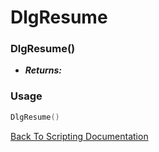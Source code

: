 # DlgResume

### DlgResume()
- ***Returns:*** 

### Usage

```Lua
DlgResume()
```


[Back To Scripting Documentation](../README.md)

